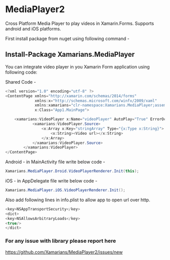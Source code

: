 # MediaPlayer2
Cross Platform Media Player to play videos in Xamarin.Forms. Supports android and iOS platforms.

First install package from nuget using following command -
## Install-Package Xamarians.MediaPlayer

You can integrate video player in you Xamarin Form application using following code:

 Shared Code -
 
```c#
<?xml version="1.0" encoding="utf-8" ?>
<ContentPage xmlns="http://xamarin.com/schemas/2014/forms"
             xmlns:x="http://schemas.microsoft.com/winfx/2009/xaml"
             xmlns:xamarians="clr-namespace:Xamarians.MediaPlayer;assembly=Xamarians.MediaPlayer"
             x:Class="App1.MainPage">

    <xamarians:VideoPlayer x:Name="videoPlayer" AutoPlay="True" ErrorOcurred="VideoPlayer_ErrorAsync" Completed="VideoPlayer_Completed" Mute="True" Prepared="VideoPlayer_Prepared" SeekBarPositionChanged="videoPlayer_SeekBarPositionChanged_1">
            <xamarians:VideoPlayer.Source>
                <x:Array x:Key="stringArray" Type="{x:Type x:String}">
                    <x:String><Video url></x:String>
                </x:Array>
            </xamarians:VideoPlayer.Source>
        </xamarians:VideoPlayer>
</ContentPage>
```

Android - in MainActivity file write below code -
```c#
Xamarians.MediaPlayer.Droid.VideoPlayerRenderer.Init(this);
```

iOS - in AppDelegate file write below code -
```c#
Xamarians.MediaPlayer.iOS.VideoPlayerRenderer.Init();
```
Also add following lines in info.plist to allow app to open url over http.
```c#
<key>NSAppTransportSecurity</key>
<dict>
<key>NSAllowsArbitraryLoads</key>
<true/>
</dict>
```


### For any issue with library please report here 
https://github.com/Xamarians/MediaPlayer2/issues/new
